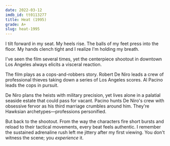 ```yaml
---
date: 2022-03-12
imdb_id: tt0113277
title: Heat (1995)
grade: A+
slug: heat-1995
---
```


I tilt forward in my seat. My heels rise. The balls of my feet press into the floor. My hands clench tight and I realize I'm holding my breath.

<!-- end -->

I've seen the film several times, yet the centerpiece shootout in downtown Los Angeles always elicits a visceral reaction.

The film plays as a cops-and-robbers story. Robert De Niro leads a crew of professional thieves taking down a series of Los Angeles scores. Al Pacino leads the cops in pursuit.

De Niro plans the heists with military precision, yet lives alone in a palatial seaside estate that could pass for vacant. Pacino hunts De Niro's crew with obsessive fervor as his third marriage crumbles around him. They're Hawksian archetypes—professions personified.

But back to the shootout. From the way the characters fire short bursts and reload to their tactical movements, every beat feels authentic. I remember the sustained adrenaline rush left me jittery after my first viewing. You don't witness the scene; you _experience_ it.